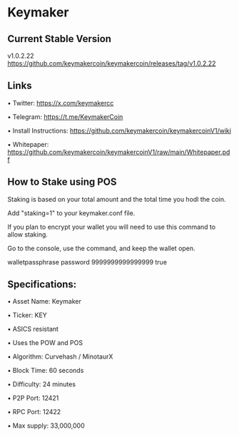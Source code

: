 # Keymaker


## Current Stable Version

 
v1.0.2.22   https://github.com/keymakercoin/keymakercoin/releases/tag/v1.0.2.22
 
 




Links
----------------



• Twitter: https://x.com/keymakercc

• Telegram: https://t.me/KeymakerCoin

• Install Instructions:  https://github.com/keymakercoin/keymakercoinV1/wiki

• Whitepaper:  https://github.com/keymakercoin/keymakercoinV1/raw/main/Whitepaper.pdf



How to Stake using POS
----------------------

Staking is based on your total amount and the total time you hodl the coin.

Add "staking=1" to your keymaker.conf file. 


If you plan to encrypt your wallet you will need to use this command to allow staking.

Go to the console, use the command, and keep the wallet open.

walletpassphrase  password 9999999999999999 true



Specifications:
----------------------

• Asset Name: Keymaker

• Ticker: KEY

• ASICS resistant

• Uses the POW and POS

• Algorithm:        Curvehash / MinotaurX 

• Block Time:       60 seconds

• Difficulty:       24 minutes

• P2P Port:         12421

• RPC Port:         12422

• Max supply:       33,000,000
 



 




